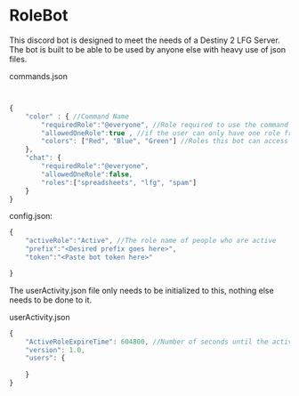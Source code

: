 # RoleBot

This discord bot is designed to meet the needs of a Destiny 2 LFG Server. The bot is built to be able to be used by anyone else with heavy use of json files. 


commands.json
```javascript


{
    "color" : { //Command Name
        "requiredRole":"@everyone", //Role required to use the command
        "allowedOneRole":true , //if the user can only have one role from the list at a time. Bot will remove all roles then add the requested role
        "colors": ["Red", "Blue", "Green"] //Roles this bot can access
    },
    "chat": {
        "requiredRole":"@everyone",
        "allowedOneRole":false,
        "roles":["spreadsheets", "lfg", "spam"]
    }
}

```


config.json: 
```javascript
{
    "activeRole":"Active", //The role name of people who are active
    "prefix":"<Desired prefix goes here>",
    "token":"<Paste bot token here>"

}
```

The userActivity.json file only needs to be initialized to this, nothing else needs to be done to it.

userActivity.json
```javascript
{
    "ActiveRoleExpireTime": 604800, //Number of seconds until the active role expires. Is set to 1 week by default
    "version": 1.0,
    "users": {
        
    }
}
```